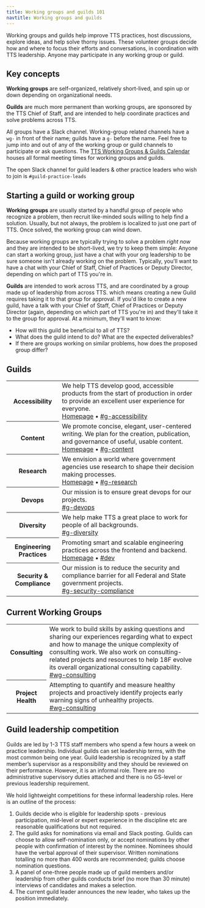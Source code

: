 ```yaml
---
title: Working groups and guilds 101
navtitle: Working groups and guilds
---
```


Working groups and guilds help improve TTS practices, host discussions, explore ideas, and help solve thorny issues. These volunteer groups decide how and where to focus their efforts and conversations, in coordination with TTS leadership. Anyone may participate in any working group or guild.

## Key concepts

**Working groups** are self-organized, relatively short-lived, and spin up or down depending on organizational needs. 

**Guilds** are much more permanent than working groups, are sponsored by the TTS Chief of Staff, and are intended to help coordinate practices and solve problems across TTS.

All groups have a Slack channel. Working-group related channels have a `wg-` in front of their name; guilds have a `g-` before the name. Feel free to jump into and out of any of the working group or guild channels to participate or ask questions. The [TTS Working Groups & Guilds Calendar](https://www.google.com/calendar/embed?src=gsa.gov_o1aqcv28k1f0nmca5bkch8los4%40group.calendar.google.com) houses all formal meeting times for working groups and guilds.

The open Slack channel for guild leaders & other practice leaders who wish to join is `#guild-practice-leads`

## Starting a guild or working group

**Working groups** are usually started by a handful group of people who recognize a problem, then recruit like-minded souls willing to help find a solution. Usually, but not always, the problem is localized to just one part of TTS. Once solved, the working group can wind down.

Because working groups are typically trying to solve a problem *right now* and they are intended to be short-lived, we try to keep them simple: Anyone can start a working group, just have a chat with your org leadership to be sure someone isn't already working on the problem. Typically, you'll want to have a chat with your Chief of Staff, Chief of Practices or Deputy Director, depending on which part of TTS you're in.

**Guilds** are intended to work across TTS, and are coordinated by a group made up of leadership from across TTS. which means creating a new Guild requires taking it to that group for approval. If you'd like to create a new guild, have a talk with your Chief of Staff, Chief of Practices or Deputy Director (again, depending on which part of TTS you're in) and they'll take it to the group for approval. At a minimum, they'll want to know:

* How will this guild be beneficial to all of TTS?
* What does the guild intend to do? What are the expected deliverables?
* If there are groups working on similar problems, how does the proposed group differ?

<h2 id="existing-guilds">Guilds</h2>

<div class="table-wrapper">
  <table class="table-existing-grouplets">
    <tbody>
      <tr>
        <th class="col-grouplet" id="accessibility">Accessibility</th>
        <td class="col-description">
          We help TTS develop good, accessible products from the start of production in order to provide an excellent user experience for everyone. <br />
          <a href="https://accessibility.18f.gov/">Homepage</a> 
          &bull; 
          <a href="https://gsa-tts.slack.com/messages/g-accessibility/">#g-accessibility</a>
        </td>
      </tr>
      <tr>
        <th class="col-grouplet" id="content">Content</th>
        <td class="col-description">
          We promote concise, elegant, user-centered writing. We plan for the creation, publication, and governance of useful, usable content. <br />
          <a href="https://pages.18f.gov/content-guide/">Homepage</a> &bull; <a href="https://gsa-tts.slack.com/messages/g-content">#g-content</a>
        </td>
      </tr>
      <tr>
        <th id="design-research">Research</th>
        <td class="col-description">
          We envision a world where government agencies use research to shape their decision making processes. <br />
          <a href="https://github.com/18F/g-research/">Homepage</a> &bull; <a href="https://gsa-tts.slack.com/messages/g-research">#g-research</a>
        </td>
      </tr>
      <tr>
        <th class="col-grouplet" id="devops">Devops</th>
        <td class="col-description">
          Our mission is to ensure great devops for our projects. <br />
          <a href="https://gsa-tts.slack.com/messages/g-devops">#g-devops</a>
        </td>
      </tr>
      <tr>
        <th id="diversity">Diversity</th>
        <td class="col-description">
          We help make TTS a great place to work for people of all backgrounds. <br />
          <a href="https://gsa-tts.slack.com/messages/g-diversity">#g-diversity</a>
        </td>
      </tr>
      <tr>
        <th id="engineering">Engineering Practices</th>
        <td class="col-description">
          Promoting smart and scalable engineering practices across the frontend and backend. <br />
          <a href="https://github.com/18F/development-guide">Homepage</a> &bull; <a href="https://gsa-tts.slack.com/messages/C02CD5VUQ">#dev</a>
        </td>
      </tr>
      <tr>
        <th id="security">Security &amp; Compliance</th>
        <td class="col-description">
          Our mission is to reduce the security and compliance barrier for all Federal and State government projects. <br />
          <a href="https://gsa-tts.slack.com/messages/g-security-compliance">#g-security-compliance</a>
        </td>
      </tr>
    </tbody>
  </table>
</div>

<h2 id="existing-wgs">Current Working Groups</h2>
<div class="table-wrapper">
  <table class="table-existing-grouplets">
    <tbody>
      <tr>
        <th class="col-grouplet" id="consulting">Consulting</th>
        <td class="col-description">We work to build skills by asking questions and sharing our experiences regarding what to expect and how to manage the unique complexity of consulting work. We also work on consulting-related projects and resources to help 18F evolve its overall organizational consulting capability.<br />
          <a href="https://gsa-tts.slack.com/messages/CDVJ9U4K1">#wg-consulting</a>
        </td>
      </tr>
      <tr>
        <th class="col-grouplet" id="consulting">Project Health</th>
        <td class="col-description">Attempting to quantify and measure healthy projects and proactively identify projects early warning signs of unhealthy projects.<br />
          <a href="https://gsa-tts.slack.com/messages/CDVJ9U4K1">#wg-consulting</a>
        </td>
      </tr>
    </tbody>
  </table>
</div>

## Guild leadership competition

Guilds are led by 1-3 TTS staff members who spend a few hours a week on practice leadership. Individual guilds can set leadership terms, with the most common being one year. Guild leadership is recognized by a staff member’s supervisor as a responsibility and they should be reviewed on their performance. However, it is an informal role. There are no administrative supervisory duties attached and there is no GS-level or previous leadership requirement.

We hold lightweight competitions for these informal leadership roles. Here is an outline of the process:

1. Guilds decide who is eligible for leadership spots - previous participation, mid-level or expert experience in the discipline etc are reasonable qualifications but not required.
1. The guild asks for nominations via email and Slack posting. Guilds can choose to allow self-nomination only, or accept nominations by other people with confirmation of interest by the nominee. Nominees should have the verbal approval of their supervisor. Written nominations totalling no more than 400 words are recommended; guilds choose nomination questions.
1. A panel of one-three people made up of guild members and/or leadership from other guilds conducts brief (no more than 30 minute) interviews of candidates and makes a selection.
1. The current guild leader announces the new leader, who takes up the position immediately.
